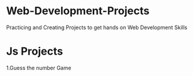 # Web-Development-Projects
Practicing and Creating Projects to get hands on Web Development Skills

# Js Projects
1.Guess the number Game

